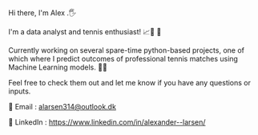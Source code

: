 Hi there, I'm Alex .🖐 

I'm a data analyst and tennis enthusiast!  📈🔢 🎾

Currently working on several spare-time python-based projects, one of which where I predict outcomes of professional tennis matches using Machine Learning models. 🤖🧠

Feel free to check them out and let me know if you have any questions or inputs. 

📧 Email : alarsen314@outlook.dk 

🔗 LinkedIn : https://www.linkedin.com/in/alexander--larsen/ 


